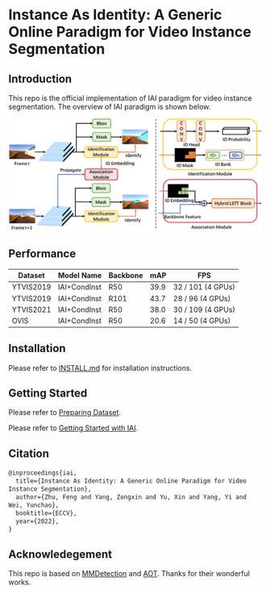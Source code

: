 # Instance As Identity: A Generic Online Paradigm for Video Instance Segmentation

## Introduction

This repo is the official implementation of IAI paradigm for video instance segmentation. The overview of IAI paradigm is shown below. 

<img src='doc/IAI_framework.png'>

## Performance

|  Dataset  |  Model Name  | Backbone | mAP  |        FPS        |
| --------- | ------------ | -------- | ---- | ----------------- |
| YTVIS2019 | IAI+CondInst |   R50    | 39.9 | 32 / 101 (4 GPUs) |
| YTVIS2019 | IAI+CondInst |   R101   | 43.7 | 28 / 96 (4 GPUs)  |
| YTVIS2021 | IAI+CondInst |   R50    | 38.0 | 30 / 109 (4 GPUs) |
|    OVIS   | IAI+CondInst |   R50    | 20.6 | 14 / 50 (4 GPUs)  |

## Installation

Please refer to [INSTALL.md](./INSTALL.md) for installation instructions.

## Getting Started

Please refer to [Preparing Dataset](./DATASET.md).

Please refer to [Getting Started with IAI](./START.md).

## Citation

```
@inproceedings{iai,
  title={Instance As Identity: A Generic Online Paradigm for Video Instance Segmentation},
  author={Zhu, Feng and Yang, Zongxin and Yu, Xin and Yang, Yi and Wei, Yunchao},
  booktitle={ECCV},
  year={2022},
}
```

## Acknowledegement

This repo is based on [MMDetection](https://github.com/open-mmlab/mmdetection) and [AOT](https://github.com/yoxu515/aot-benchmark). Thanks for their wonderful works.

